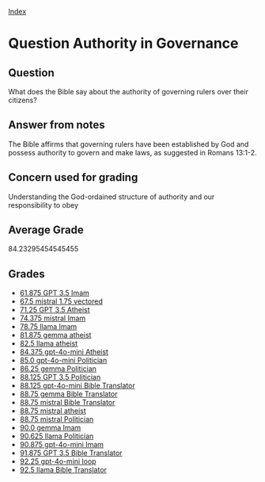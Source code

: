 
[Index](../../index.md)
# Question Authority in Governance
## Question
What does the Bible say about the authority of governing rulers over their citizens?

## Answer from notes
The Bible affirms that governing rulers have been established by God and possess authority to govern and make laws, as suggested in Romans 13:1-2.

## Concern used for grading
Understanding the God-ordained structure of authority and our responsibility to obey

## Average Grade
84.23295454545455

## Grades
 * [61.875 GPT 3.5 Imam](../answers/GPT_3.5_Imam/Authority_in_Governance.md)
 * [67.5 mistral 1.75 vectored](../answers/mistral_1.75_vectored/Authority_in_Governance.md)
 * [71.25 GPT 3.5 Atheist](../answers/GPT_3.5_Atheist/Authority_in_Governance.md)
 * [74.375 mistral Imam](../answers/mistral_Imam/Authority_in_Governance.md)
 * [78.75 llama Imam](../answers/llama_Imam/Authority_in_Governance.md)
 * [81.875 gemma atheist](../answers/gemma_atheist/Authority_in_Governance.md)
 * [82.5 llama atheist](../answers/llama_atheist/Authority_in_Governance.md)
 * [84.375 gpt-4o-mini Atheist](../answers/gpt-4o-mini_Atheist/Authority_in_Governance.md)
 * [85.0 gpt-4o-mini Politician](../answers/gpt-4o-mini_Politician/Authority_in_Governance.md)
 * [86.25 gemma Politician](../answers/gemma_Politician/Authority_in_Governance.md)
 * [88.125 GPT 3.5 Politician](../answers/GPT_3.5_Politician/Authority_in_Governance.md)
 * [88.125 gpt-4o-mini Bible Translator](../answers/gpt-4o-mini_Bible_Translator/Authority_in_Governance.md)
 * [88.75 gemma Bible Translator](../answers/gemma_Bible_Translator/Authority_in_Governance.md)
 * [88.75 mistral Bible Translator](../answers/mistral_Bible_Translator/Authority_in_Governance.md)
 * [88.75 mistral atheist](../answers/mistral_atheist/Authority_in_Governance.md)
 * [88.75 mistral Politician](../answers/mistral_Politician/Authority_in_Governance.md)
 * [90.0 gemma Imam](../answers/gemma_Imam/Authority_in_Governance.md)
 * [90.625 llama Politician](../answers/llama_Politician/Authority_in_Governance.md)
 * [90.875 gpt-4o-mini Imam](../answers/gpt-4o-mini_Imam/Authority_in_Governance.md)
 * [91.875 GPT 3.5 Bible Translator](../answers/GPT_3.5_Bible_Translator/Authority_in_Governance.md)
 * [92.25 gpt-4o-mini loop](../answers/gpt-4o-mini_loop/Authority_in_Governance.md)
 * [92.5 llama Bible Translator](../answers/llama_Bible_Translator/Authority_in_Governance.md)
